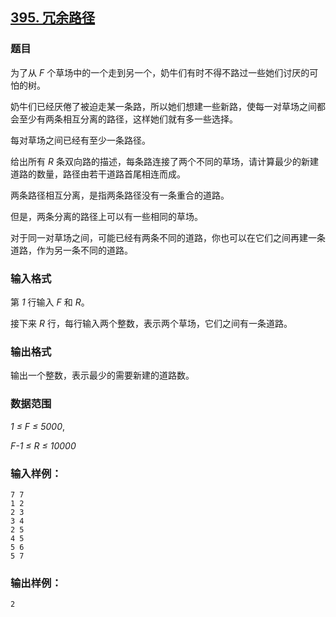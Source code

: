 ## [395. 冗余路径](https://www.acwing.com/problem/content/397/)

### 题目

为了从 *F* 个草场中的一个走到另一个，奶牛们有时不得不路过一些她们讨厌的可怕的树。

奶牛们已经厌倦了被迫走某一条路，所以她们想建一些新路，使每一对草场之间都会至少有两条相互分离的路径，这样她们就有多一些选择。

每对草场之间已经有至少一条路径。

给出所有 *R* 条双向路的描述，每条路连接了两个不同的草场，请计算最少的新建道路的数量，路径由若干道路首尾相连而成。

两条路径相互分离，是指两条路径没有一条重合的道路。

但是，两条分离的路径上可以有一些相同的草场。

对于同一对草场之间，可能已经有两条不同的道路，你也可以在它们之间再建一条道路，作为另一条不同的道路。

### 输入格式

第 *1* 行输入 *F* 和 *R*。

接下来 *R* 行，每行输入两个整数，表示两个草场，它们之间有一条道路。

### 输出格式

输出一个整数，表示最少的需要新建的道路数。

### 数据范围

*1 ≤ F ≤ 5000*,

*F-1 ≤ R ≤ 10000*

### 输入样例：

```
7 7
1 2
2 3
3 4
2 5
4 5
5 6
5 7
```

### 输出样例：

```
2
```
